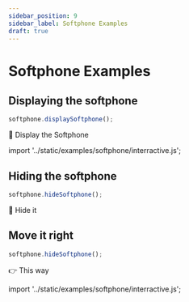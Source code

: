 ```yaml
---
sidebar_position: 9
sidebar_label: Softphone Examples
draft: true
---
```


# Softphone Examples

## Displaying the softphone

```js
softphone.displaySoftphone();
```

<a className="try-it button button--secondary button--lg" id="display-softphone">
    🚀 Display the Softphone
</a>


import '../static/examples/softphone/interractive.js';

## Hiding the softphone

```js
softphone.hideSoftphone();
```

<a className="try-it button button--secondary button--lg" id="hide-softphone">
    🙈 Hide it
</a>


## Move it right

```js
softphone.hideSoftphone();
```

<a className="try-it button button--secondary button--lg" id="move-right">
    👉 This way
</a>


import '../static/examples/softphone/interractive.js';
